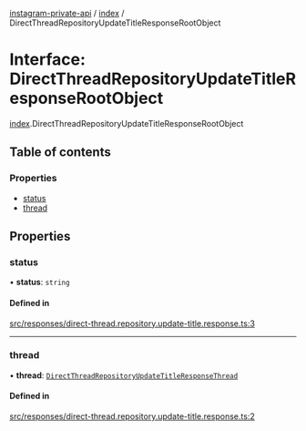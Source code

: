 [instagram-private-api](../../README.md) / [index](../../modules/index.md) / DirectThreadRepositoryUpdateTitleResponseRootObject

# Interface: DirectThreadRepositoryUpdateTitleResponseRootObject

[index](../../modules/index.md).DirectThreadRepositoryUpdateTitleResponseRootObject

## Table of contents

### Properties

- [status](DirectThreadRepositoryUpdateTitleResponseRootObject.md#status)
- [thread](DirectThreadRepositoryUpdateTitleResponseRootObject.md#thread)

## Properties

### status

• **status**: `string`

#### Defined in

[src/responses/direct-thread.repository.update-title.response.ts:3](https://github.com/Nerixyz/instagram-private-api/blob/0e0721c/src/responses/direct-thread.repository.update-title.response.ts#L3)

___

### thread

• **thread**: [`DirectThreadRepositoryUpdateTitleResponseThread`](DirectThreadRepositoryUpdateTitleResponseThread.md)

#### Defined in

[src/responses/direct-thread.repository.update-title.response.ts:2](https://github.com/Nerixyz/instagram-private-api/blob/0e0721c/src/responses/direct-thread.repository.update-title.response.ts#L2)
